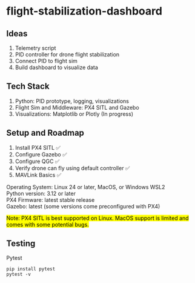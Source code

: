 # flight-stabilization-dashboard

## Ideas
1. Telemetry script
2. PID controller for drone flight stabilization
3. Connect PID to flight sim
4. Build dashboard to visualize data

## Tech Stack
1. Python: PID prototype, logging, visualizations
2. Flight Sim and Middleware: PX4 SITL and Gazebo
3. Visualizations: Matplotlib or Plotly (In progress)

## Setup and Roadmap
1. Install PX4 SITL :white_check_mark:
2. Configure Gazebo :white_check_mark:
3. Configure QGC :white_check_mark:
4. Verify drone can fly using default controller :white_check_mark:
5. MAVLink Basics :white_check_mark:

Operating System: Linux 24 or later, MacOS, or Windows WSL2  
Python version: 3.12 or later  
PX4 Firmware: latest stable release  
Gazebo: latest (some versions come preconfigured with PX4)  
  
<mark>Note: PX4 SITL is best supported on Linux. MacOS support is limited and comes with some potential bugs.</mark>

## Testing

Pytest
```
pip install pytest
pytest -v
```
